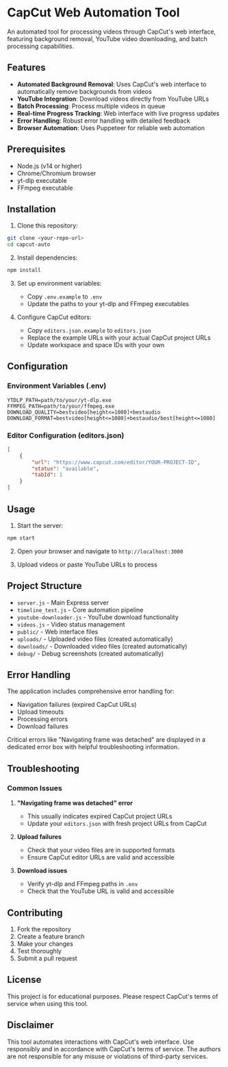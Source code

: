 # CapCut Web Automation Tool

An automated tool for processing videos through CapCut's web interface, featuring background removal, YouTube video downloading, and batch processing capabilities.

## Features

- **Automated Background Removal**: Uses CapCut's web interface to automatically remove backgrounds from videos
- **YouTube Integration**: Download videos directly from YouTube URLs
- **Batch Processing**: Process multiple videos in queue
- **Real-time Progress Tracking**: Web interface with live progress updates
- **Error Handling**: Robust error handling with detailed feedback
- **Browser Automation**: Uses Puppeteer for reliable web automation

## Prerequisites

- Node.js (v14 or higher)
- Chrome/Chromium browser
- yt-dlp executable
- FFmpeg executable

## Installation

1. Clone this repository:
```bash
git clone <your-repo-url>
cd capcut-auto
```

2. Install dependencies:
```bash
npm install
```

3. Set up environment variables:
   - Copy `.env.example` to `.env`
   - Update the paths to your yt-dlp and FFmpeg executables

4. Configure CapCut editors:
   - Copy `editors.json.example` to `editors.json`
   - Replace the example URLs with your actual CapCut project URLs
   - Update workspace and space IDs with your own

## Configuration

### Environment Variables (.env)
```
YTDLP_PATH=path/to/your/yt-dlp.exe
FFMPEG_PATH=path/to/your/ffmpeg.exe
DOWNLOAD_QUALITY=bestvideo[height<=1080]+bestaudio
DOWNLOAD_FORMAT=bestvideo[height<=1080]+bestaudio/best[height<=1080]
```

### Editor Configuration (editors.json)
```json
[
    {
        "url": "https://www.capcut.com/editor/YOUR-PROJECT-ID",
        "status": "available",
        "tabId": 1
    }
]
```

## Usage

1. Start the server:
```bash
npm start
```

2. Open your browser and navigate to `http://localhost:3000`

3. Upload videos or paste YouTube URLs to process

## Project Structure

- `server.js` - Main Express server
- `timeline_test.js` - Core automation pipeline
- `youtube-downloader.js` - YouTube download functionality
- `videos.js` - Video status management
- `public/` - Web interface files
- `uploads/` - Uploaded video files (created automatically)
- `downloads/` - Downloaded video files (created automatically)
- `debug/` - Debug screenshots (created automatically)

## Error Handling

The application includes comprehensive error handling for:
- Navigation failures (expired CapCut URLs)
- Upload timeouts
- Processing errors
- Download failures

Critical errors like "Navigating frame was detached" are displayed in a dedicated error box with helpful troubleshooting information.

## Troubleshooting

### Common Issues

1. **"Navigating frame was detached" error**
   - This usually indicates expired CapCut project URLs
   - Update your `editors.json` with fresh project URLs from CapCut

2. **Upload failures**
   - Check that your video files are in supported formats
   - Ensure CapCut editor URLs are valid and accessible

3. **Download issues**
   - Verify yt-dlp and FFmpeg paths in `.env`
   - Check that the YouTube URL is valid and accessible

## Contributing

1. Fork the repository
2. Create a feature branch
3. Make your changes
4. Test thoroughly
5. Submit a pull request

## License

This project is for educational purposes. Please respect CapCut's terms of service when using this tool.

## Disclaimer

This tool automates interactions with CapCut's web interface. Use responsibly and in accordance with CapCut's terms of service. The authors are not responsible for any misuse or violations of third-party services.

